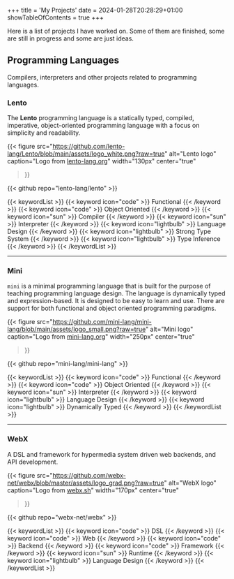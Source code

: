 +++
title = 'My Projects'
date = 2024-01-28T20:28:29+01:00
showTableOfContents = true
+++

Here is a list of projects I have worked on. Some of them are finished, some are still in progress and some are just ideas.

## Programming Languages
Compilers, interpreters and other projects related to programming languages.

### Lento

The **Lento** programming language is a statically typed, compiled, imperative, object-oriented programming language with a focus on simplicity and readability.

{{< figure
    src="https://github.com/lento-lang/Lento/blob/main/assets/logo_white.png?raw=true"
    alt="Lento logo"
    caption="Logo from [lento-lang.org](https://www.lento-lang.org/)"
    width="130px"
    center="true"
>}}

{{< github repo="lento-lang/lento" >}}

{{< keywordList >}}
    {{< keyword icon="code" >}} Functional {{< /keyword >}}
    {{< keyword icon="code" >}} Object Oriented {{< /keyword >}}
    {{< keyword icon="sun" >}} Compiler {{< /keyword >}}
    {{< keyword icon="sun" >}} Interpreter {{< /keyword >}}
    {{< keyword icon="lightbulb" >}} Language Design {{< /keyword >}}
    {{< keyword icon="lightbulb" >}} Strong Type System {{< /keyword >}}
    {{< keyword icon="lightbulb" >}} Type Inference {{< /keyword >}}
    <!--
    {{< keyword icon="github" >}} Open Source {{< /keyword >}}
    {{< keyword icon="circle-info" >}} Programming Language {{< /keyword >}}
    {{< keyword icon="circle-info" >}} LLVM {{< /keyword >}}
    {{< keyword icon="circle-info" >}} Language Implementation {{< /keyword >}}
    {{< keyword icon="circle-info" >}} Virtual Machine {{< /keyword >}}
    {{< keyword icon="circle-info" >}} Bytecode {{< /keyword >}}
    {{< keyword icon="circle-info" >}} Bytecode Interpreter {{< /keyword >}}
    {{< keyword icon="circle-info" >}} Bytecode Compiler {{< /keyword >}}
    {{< keyword icon="circle-info" >}} Imperative {{< /keyword >}}
    {{< keyword icon="circle-info" >}} Statically Typed {{< /keyword >}}
    {{< keyword icon="circle-info" >}} Dynamically Typed {{< /keyword >}}
    {{< keyword icon="circle-info" >}} Type System {{< /keyword >}}
    {{< keyword icon="circle-info" >}} Type Checking {{< /keyword >}}
    {{< keyword icon="circle-info" >}} Type Safety {{< /keyword >}}
    {{< keyword icon="circle-info" >}} Type Soundness {{< /keyword >}}
    {{< keyword icon="circle-info" >}} Type Erasure {{< /keyword >}}
    {{< keyword icon="circle-info" >}} Type Classes {{< /keyword >}}
    {{< keyword icon="circle-info" >}} Generics {{< /keyword >}}
    {{< keyword icon="circle-info" >}} Traits {{< /keyword >}}
    {{< keyword icon="circle-info" >}} Interfaces {{< /keyword >}}
    {{< keyword icon="circle-info" >}} Inheritance {{< /keyword >}}
    {{< keyword icon="circle-info" >}} Polymorphism {{< /keyword >}}
    {{< keyword icon="circle-info" >}} Operator Overloading {{< /keyword >}}
    {{< keyword icon="circle-info" >}} Pattern Matching {{< /keyword >}}
    {{< keyword icon="circle-info" >}} Algebraic Data Types {{< /keyword >}}
    {{< keyword icon="circle-info" >}} Sum Types {{< /keyword >}}
    {{< keyword icon="circle-info" >}} Product Types {{< /keyword >}}
    {{< keyword icon="circle-info" >}} Records {{< /keyword >}}
    {{< keyword icon="circle-info" >}} Modules {{< /keyword >}}
    {{< keyword icon="circle-info" >}} Namespaces {{< /keyword >}}
    {{< keyword icon="circle-info" >}} Packages {{< /keyword >}}
    {{< keyword icon="circle-info" >}} Imports {{< /keyword >}}
    {{< keyword icon="circle-info" >}} Visibility {{< /keyword >}}
    {{< keyword icon="circle-info" >}} Scope {{< /keyword >}}
    {{< keyword icon="circle-info" >}} Garbage Collection {{< /keyword >}}
    {{< keyword icon="circle-info" >}} Memory Management {{< /keyword >}}
    {{< keyword icon="circle-info" >}} Reference Counting {{< /keyword >}}
    {{< keyword icon="circle-info" >}} Automatic Memory Management {{< /keyword >}}
    {{< keyword icon="circle-info" >}} Manual Memory Management {{< /keyword >}}
    {{< keyword icon="circle-info" >}} Memory Safety {{< /keyword >}}
    {{< keyword icon="circle-info" >}} Memory Leaks {{< /keyword >}}
    -->
{{< /keywordList >}}

---

### Mini

`mini` is a minimal programming language that is built for the purpose of teaching programming language design. The language is dynamically typed and expression-based. It is designed to be easy to learn and use. There are support for both functional and object oriented programming paradigms.

{{< figure
    src="https://github.com/mini-lang/mini-lang/blob/main/assets/logo_small.png?raw=true"
    alt="Mini logo"
    caption="Logo from [mini-lang.org](https://www.mini-lang.org/)"
    width="250px"
    center="true"
>}}

{{< github repo="mini-lang/mini-lang" >}}

{{< keywordList >}}
    {{< keyword icon="code" >}} Functional {{< /keyword >}}
    {{< keyword icon="code" >}} Object Oriented {{< /keyword >}}
    {{< keyword icon="sun" >}} Interpreter {{< /keyword >}}
    {{< keyword icon="lightbulb" >}} Language Design {{< /keyword >}}
    {{< keyword icon="lightbulb" >}} Dynamically Typed {{< /keyword >}}
    <!--
    {{< keyword icon="github" >}} Open Source {{< /keyword >}}
    {{< keyword icon="circle-info" >}} Programming Language {{< /keyword >}}
    {{< keyword icon="circle-info" >}} Language Implementation {{< /keyword >}}
    {{< keyword icon="circle-info" >}} Virtual Machine {{< /keyword >}}
    {{< keyword icon="circle-info" >}} Bytecode {{< /keyword >}}
    {{< keyword icon="circle-info" >}} Bytecode Interpreter {{< /keyword >}}
    {{< keyword icon="circle-info" >}} Bytecode Compiler {{< /keyword >}}
    {{< keyword icon="circle-info" >}} Imperative {{< /keyword >}}
    {{< keyword icon="circle-info" >}} Statically Typed {{< /keyword >}}
    {{< keyword icon="circle-info" >}} Dynamically Typed {{< /keyword >}}
    {{< keyword icon="circle-info" >}} Type System {{< /keyword >}}
    {{< keyword icon="circle-info" >}} Type Checking {{< /keyword >}}
    {{< keyword icon="circle-info" >}} Type Safety {{< /keyword >}}
    {{< keyword icon="circle-info" >}} Type Soundness {{< /keyword >}}
    {{< keyword icon="circle-info" >}} Type Erasure {{< /keyword >}}
    {{< keyword icon="circle-info" >}} Type Classes {{< /keyword >}}
    {{< keyword icon="circle-info" >}} Generics {{< /keyword >}}
    {{< keyword icon="circle-info" >}} Traits {{< /keyword >}}
    {{< keyword icon="circle-info" >}} Interfaces {{< /keyword >}}
    {{< keyword icon="circle-info" >}} Inheritance {{< /keyword >}}
    -->
{{< /keywordList >}}

---

### WebX

A DSL and framework for hypermedia system driven web backends, and API development.

{{< figure
    src="https://github.com/webx-net/webx/blob/master/assets/logo_grad.png?raw=true"
    alt="WebX logo"
    caption="Logo from [webx.sh](https://webx.sh/)"
    width="170px"
    center="true"
>}}

{{< github repo="webx-net/webx" >}}

{{< keywordList >}}
    {{< keyword icon="code" >}} DSL {{< /keyword >}}
    {{< keyword icon="code" >}} Web {{< /keyword >}}
    {{< keyword icon="code" >}} Backend {{< /keyword >}}
    {{< keyword icon="code" >}} Framework {{< /keyword >}}
    {{< keyword icon="sun" >}} Runtime {{< /keyword >}}
    {{< keyword icon="lightbulb" >}} Language Design {{< /keyword >}}
{{< /keywordList >}}
